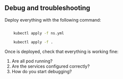 ## Debug and troubleshooting

Deploy everything with the following command:

```bash

    kubectl apply -f ns.yml

    kubectl apply -f .

```

Once is deployed, check that everything is working fine:

1. Are all pod running?
2. Are the services configured correctly?
3. How do you start debugging?
